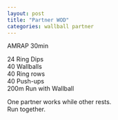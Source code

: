 ```yaml
---
layout: post
title: "Partner WOD"
categories: wallball partner
---
```

AMRAP 30min

24 Ring Dips<br>
40 Wallballs<br>
40 Ring rows<br>
40 Push-ups<br>
200m Run with Wallball<br>
<!--snippet-->
One partner works while other rests.<br>
Run together.
